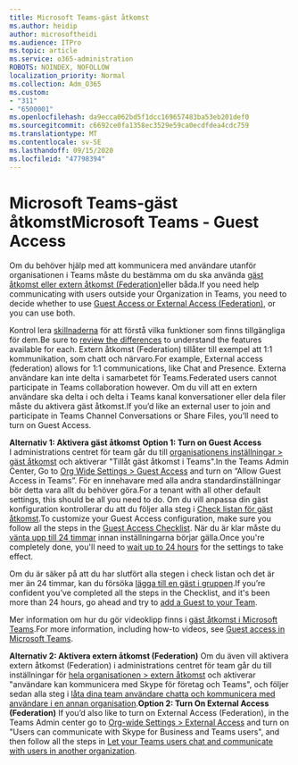 ```yaml
---
title: Microsoft Teams-gäst åtkomst
ms.author: heidip
author: microsoftheidi
ms.audience: ITPro
ms.topic: article
ms.service: o365-administration
ROBOTS: NOINDEX, NOFOLLOW
localization_priority: Normal
ms.collection: Adm_O365
ms.custom:
- "311"
- "6500001"
ms.openlocfilehash: da9ecca062bd5f1dcc169657483ba53eb201def0
ms.sourcegitcommit: c6692ce0fa1358ec3529e59ca0ecdfdea4cdc759
ms.translationtype: MT
ms.contentlocale: sv-SE
ms.lasthandoff: 09/15/2020
ms.locfileid: "47798394"
---
```

# <a name="microsoft-teams---guest-access"></a><span data-ttu-id="f9d6b-102">Microsoft Teams-gäst åtkomst</span><span class="sxs-lookup"><span data-stu-id="f9d6b-102">Microsoft Teams - Guest Access</span></span>

<span data-ttu-id="f9d6b-103">Om du behöver hjälp med att kommunicera med användare utanför organisationen i Teams måste du bestämma om du ska använda [gäst åtkomst eller extern åtkomst (Federation)](https://docs.microsoft.com/microsoftteams/manage-external-access#external-access-vs-guest-access)eller båda.</span><span class="sxs-lookup"><span data-stu-id="f9d6b-103">If you need help communicating with users outside your Organization in Teams, you need to decide whether to use [Guest Access or External Access (Federation)](https://docs.microsoft.com/microsoftteams/manage-external-access#external-access-vs-guest-access), or you can use both.</span></span>

<span data-ttu-id="f9d6b-104">Kontrol lera [skillnaderna](https://docs.microsoft.com/microsoftteams/manage-external-access#external-access-vs-guest-access) för att förstå vilka funktioner som finns tillgängliga för dem.</span><span class="sxs-lookup"><span data-stu-id="f9d6b-104">Be sure to [review the differences](https://docs.microsoft.com/microsoftteams/manage-external-access#external-access-vs-guest-access) to understand the features available for each.</span></span>  <span data-ttu-id="f9d6b-105">Extern åtkomst (Federation) tillåter till exempel att 1:1 kommunikation, som chatt och närvaro.</span><span class="sxs-lookup"><span data-stu-id="f9d6b-105">For example, External access (federation) allows for 1:1 communications, like Chat and Presence.</span></span>  <span data-ttu-id="f9d6b-106">Externa användare kan inte delta i samarbetet för Teams.</span><span class="sxs-lookup"><span data-stu-id="f9d6b-106">Federated users cannot participate in Teams collaboration however.</span></span>  <span data-ttu-id="f9d6b-107">Om du vill att en extern användare ska delta i och delta i Teams kanal konversationer eller dela filer måste du aktivera gäst åtkomst.</span><span class="sxs-lookup"><span data-stu-id="f9d6b-107">If you’d like an external user to join and participate in Teams Channel Conversations or Share Files, you’ll need to turn on Guest Access.</span></span>

<span data-ttu-id="f9d6b-108">**Alternativ 1: Aktivera gäst åtkomst** </span><span class="sxs-lookup"><span data-stu-id="f9d6b-108">**Option 1: Turn on Guest Access** </span></span>  
<span data-ttu-id="f9d6b-109">I administrations centret för team går du till [organisationens inställningar > gäst åtkomst](https://admin.teams.microsoft.com/company-wide-settings/guest-configuration) och aktiverar "Tillåt gäst åtkomst i Teams".</span><span class="sxs-lookup"><span data-stu-id="f9d6b-109">In the Teams Admin Center, Go to [Org Wide Settings > Guest Access](https://admin.teams.microsoft.com/company-wide-settings/guest-configuration) and turn on “Allow Guest Access in Teams”.</span></span>  <span data-ttu-id="f9d6b-110">För en innehavare med alla andra standardinställningar bör detta vara allt du behöver göra.</span><span class="sxs-lookup"><span data-stu-id="f9d6b-110">For a tenant with all other default settings, this should be all you need to do.</span></span>  <span data-ttu-id="f9d6b-111">Om du vill anpassa din gäst konfiguration kontrollerar du att du följer alla steg i [Check listan för gäst åtkomst](https://docs.microsoft.com/microsoftteams/guest-access-checklist).</span><span class="sxs-lookup"><span data-stu-id="f9d6b-111">To customize your Guest Access configuration,  make sure you follow all the steps in the [Guest Access Checklist](https://docs.microsoft.com/microsoftteams/guest-access-checklist).</span></span> <span data-ttu-id="f9d6b-112">När du är klar måste du [vänta upp till 24 timmar](https://docs.microsoft.com/microsoftteams/manage-guests#guest-access-latencies) innan inställningarna börjar gälla.</span><span class="sxs-lookup"><span data-stu-id="f9d6b-112">Once you're completely done, you'll need to [wait up to 24 hours](https://docs.microsoft.com/microsoftteams/manage-guests#guest-access-latencies) for the settings to take effect.</span></span>

<span data-ttu-id="f9d6b-113">Om du är säker på att du har slutfört alla stegen i check listan och det är mer än 24 timmar, kan du försöka [lägga till en gäst i gruppen](https://support.office.com/article/add-guests-to-a-team-in-teams-fccb4fa6-f864-4508-bdde-256e7384a14f#ID0EAABAAA=Desktop).</span><span class="sxs-lookup"><span data-stu-id="f9d6b-113">If you’re confident you’ve completed all the steps in the Checklist, and it's been more than 24 hours, go ahead and try to [add a Guest to your Team](https://support.office.com/article/add-guests-to-a-team-in-teams-fccb4fa6-f864-4508-bdde-256e7384a14f#ID0EAABAAA=Desktop).</span></span>

<span data-ttu-id="f9d6b-114">Mer information om hur du gör videoklipp finns i [gäst åtkomst i Microsoft Teams](https://docs.microsoft.com/microsoftteams/guest-access).</span><span class="sxs-lookup"><span data-stu-id="f9d6b-114">For more information, including how-to videos, see [Guest access in Microsoft Teams](https://docs.microsoft.com/microsoftteams/guest-access).</span></span>

<span data-ttu-id="f9d6b-115">**Alternativ 2: Aktivera extern åtkomst (Federation)** Om du även vill aktivera extern åtkomst (Federation) i administrations centret för team går du till inställningar för [hela organisationen > extern åtkomst](https://admin.teams.microsoft.com/company-wide-settings/external-communications) och aktiverar "användare kan kommunicera med Skype för företag och Teams", och följer sedan alla steg i [låta dina team användare chatta och kommunicera med användare i en annan organisation](https://docs.microsoft.com/microsoftteams/manage-external-access#let-your-teams-users-chat-and-communicate-with-users-in-another-organization).</span><span class="sxs-lookup"><span data-stu-id="f9d6b-115">**Option 2: Turn On External Access (Federation)** If you’d also like to turn on External Access (Federation), in the Teams Admin center go to [Org-wide Settings > External Access](https://admin.teams.microsoft.com/company-wide-settings/external-communications) and turn on "Users can communicate with Skype for Business and Teams users", and then follow all the steps in [Let your Teams users chat and communicate with users in another organization](https://docs.microsoft.com/microsoftteams/manage-external-access#let-your-teams-users-chat-and-communicate-with-users-in-another-organization).</span></span>


